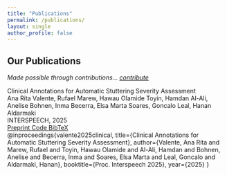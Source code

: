 ```yaml
---
title: "Publications"
permalink: /publications/
layout: single
author_profile: false
---
```


<div class="content-card">
  <h2>Our Publications</h2>
  <p><em>Made possible through contributions... <a href="https://forms.office.com/r/n4tvC9UY4H">contribute</a></em></p>
</div>

<div class="publication-item">
  <div class="publication-title">Clinical Annotations for Automatic Stuttering Severity Assessment</div>
  <div class="publication-authors">Ana Rita Valente, Rufael Marew, Hawau Olamide Toyin, Hamdan Al-Ali, Anelise Bohnen, Inma Becerra, Elsa Marta Soares, Goncalo Leal, Hanan Aldarmaki</div>
  <div class="publication-venue">INTERSPEECH, 2025</div>
  
  <div class="publication-links">
    <a href="https://arxiv.org/pdf/2506.00644">
      <i class="fas fa-file-pdf"></i> Preprint
    </a>
    <a href="https://github.com/mbzuai-nlp/CASA">
      <i class="fab fa-github"></i> Code
    </a>
    <a href="#" class="bibtex-toggle" onclick="this.nextElementSibling.style.display = (this.nextElementSibling.style.display === 'block') ? 'none' : 'block'; return false;">
      <i class="fas fa-quote-right"></i> BibTeX
    </a>
  </div>
  
  <div class="bibtex-box">
@inproceedings{valente2025clinical,
  title={Clinical Annotations for Automatic Stuttering Severity Assessment},
  author={Valente, Ana Rita and Marew, Rufael and Toyin, Hawau Olamide and Al-Ali, Hamdan and Bohnen, Anelise and Becerra, Inma and Soares, Elsa Marta and Leal, Goncalo and Aldarmaki, Hanan},
  booktitle={Proc. Interspeech 2025},
  year={2025}
}
  </div>
</div>